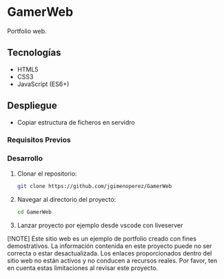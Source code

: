 # GamerWeb

Portfolio web.

## Tecnologías

- HTML5
- CSS3
- JavaScript (ES6+)

## Despliegue
- Copiar estructura de ficheros en servidro

### Requisitos Previos



### Desarrollo

1. Clonar el repositorio:
    ```bash
    git clone https://github.com/jgimenoperez/GamerWeb
    ```
2. Navegar al directorio del proyecto:
    ```bash
    cd GamerWeb
    ```
3. Lanzar proyecto por ejemplo desde vscode con liveserver


[!NOTE]
Este sitio web es un ejemplo de portfolio creado con fines demostrativos. La información contenida en este proyecto puede no ser correcta o estar desactualizada. Los enlaces proporcionados dentro del sitio web no están activos y no conducen a recursos reales. Por favor, ten en cuenta estas limitaciones al revisar este proyecto.
